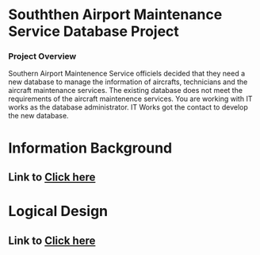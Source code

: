 # **Souththen Airport Maintenance Service Database Project**
### **Project Overview**
Southern Airport Maintenence Service officiels decided that they need a new database to manage the information of aircrafts, technicians and the aircraft maintenance services. The existing database does not meet the requirements of the aircraft maintenence services. You are working with IT works as the database administrator. IT Works got the contact to develop the new database.


# **Information Background**

## Link to [Click here](https://github.com/ChungmanPARK12/MySQL/tree/f3b58b0145c391f7cbb976a7ac3d53442f4261e1/Information)

# **Logical Design**

## Link to [Click here](https://github.com/ChungmanPARK12/MySQL/tree/f3b58b0145c391f7cbb976a7ac3d53442f4261e1/Information)